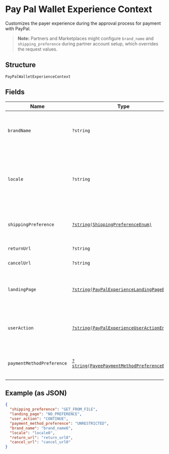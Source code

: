 
# Pay Pal Wallet Experience Context

Customizes the payer experience during the approval process for payment with PayPal.<blockquote><strong>Note:</strong> Partners and Marketplaces might configure <code>brand_name</code> and <code>shipping_preference</code> during partner account setup, which overrides the request values.</blockquote>

## Structure

`PayPalWalletExperienceContext`

## Fields

| Name | Type | Tags | Description | Getter | Setter |
|  --- | --- | --- | --- | --- | --- |
| `brandName` | `?string` | Optional | The label that overrides the business name in the PayPal account on the PayPal site. The pattern is defined by an external party and supports Unicode.<br>**Constraints**: *Minimum Length*: `1`, *Maximum Length*: `127`, *Pattern*: `^.*$` | getBrandName(): ?string | setBrandName(?string brandName): void |
| `locale` | `?string` | Optional | The [language tag](https://tools.ietf.org/html/bcp47#section-2) for the language in which to localize the error-related strings, such as messages, issues, and suggested actions. The tag is made up of the [ISO 639-2 language code](https://www.loc.gov/standards/iso639-2/php/code_list.php), the optional [ISO-15924 script tag](https://www.unicode.org/iso15924/codelists.html), and the [ISO-3166 alpha-2 country code](/api/rest/reference/country-codes/) or [M49 region code](https://unstats.un.org/unsd/methodology/m49/).<br>**Constraints**: *Minimum Length*: `2`, *Maximum Length*: `10`, *Pattern*: `^[a-z]{2}(?:-[A-Z][a-z]{3})?(?:-(?:[A-Z]{2}\|[0-9]{3}))?$` | getLocale(): ?string | setLocale(?string locale): void |
| `shippingPreference` | [`?string(ShippingPreferenceEnum)`](../../doc/models/shipping-preference-enum.md) | Optional | The location from which the shipping address is derived.<br>**Default**: `ShippingPreferenceEnum::GET_FROM_FILE`<br>**Constraints**: *Minimum Length*: `1`, *Maximum Length*: `24`, *Pattern*: `^[A-Z_]+$` | getShippingPreference(): ?string | setShippingPreference(?string shippingPreference): void |
| `returnUrl` | `?string` | Optional | Describes the URL. | getReturnUrl(): ?string | setReturnUrl(?string returnUrl): void |
| `cancelUrl` | `?string` | Optional | Describes the URL. | getCancelUrl(): ?string | setCancelUrl(?string cancelUrl): void |
| `landingPage` | [`?string(PayPalExperienceLandingPageEnum)`](../../doc/models/pay-pal-experience-landing-page-enum.md) | Optional | The type of landing page to show on the PayPal site for customer checkout.<br>**Default**: `PayPalExperienceLandingPageEnum::NO_PREFERENCE`<br>**Constraints**: *Minimum Length*: `1`, *Maximum Length*: `13`, *Pattern*: `^[0-9A-Z_]+$` | getLandingPage(): ?string | setLandingPage(?string landingPage): void |
| `userAction` | [`?string(PayPalExperienceUserActionEnum)`](../../doc/models/pay-pal-experience-user-action-enum.md) | Optional | Configures a <strong>Continue</strong> or <strong>Pay Now</strong> checkout flow.<br>**Default**: `PayPalExperienceUserActionEnum::CONTINUE_`<br>**Constraints**: *Minimum Length*: `1`, *Maximum Length*: `8`, *Pattern*: `^[0-9A-Z_]+$` | getUserAction(): ?string | setUserAction(?string userAction): void |
| `paymentMethodPreference` | [`?string(PayeePaymentMethodPreferenceEnum)`](../../doc/models/payee-payment-method-preference-enum.md) | Optional | The merchant-preferred payment methods.<br>**Default**: `PayeePaymentMethodPreferenceEnum::UNRESTRICTED`<br>**Constraints**: *Minimum Length*: `1`, *Maximum Length*: `255`, *Pattern*: `^[0-9A-Z_]+$` | getPaymentMethodPreference(): ?string | setPaymentMethodPreference(?string paymentMethodPreference): void |

## Example (as JSON)

```json
{
  "shipping_preference": "GET_FROM_FILE",
  "landing_page": "NO_PREFERENCE",
  "user_action": "CONTINUE",
  "payment_method_preference": "UNRESTRICTED",
  "brand_name": "brand_name6",
  "locale": "locale0",
  "return_url": "return_url8",
  "cancel_url": "cancel_url0"
}
```

